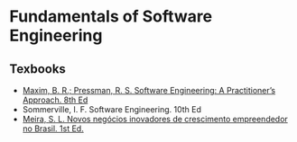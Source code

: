 #  Fundamentals of Software Engineering

## Texbooks
- [Maxim, B. R.; Pressman, R. S. Software Engineering: A Practitioner’s Approach. 8th Ed](https://dishantrathi.keybase.pub/Semester%206%20Material/Software%20Engineering%20A%20Practitioner%E2%80%99s%20Approach%20eighth%20edition-(www.downloadnema.com).pdf)
- Sommerville, I. F. Software Engineering. 10th Ed
- [Meira, S. L. Novos negócios inovadores de crescimento empreendedor no Brasil. 1st Ed.](http://ysdronnewstime.weebly.com/uploads/5/9/8/2/59820101/novos_negocios_inovadores_de_cr_-_silvio_meiraa.pdf)
